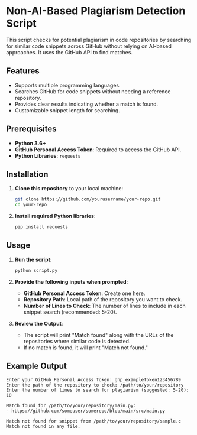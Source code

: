 # Non-AI-Based Plagiarism Detection Script

This script checks for potential plagiarism in code repositories by searching for similar code snippets across GitHub without relying on AI-based approaches. It uses the GitHub API to find matches.

## Features

- Supports multiple programming languages.
- Searches GitHub for code snippets without needing a reference repository.
- Provides clear results indicating whether a match is found.
- Customizable snippet length for searching.

## Prerequisites

- **Python 3.6+**
- **GitHub Personal Access Token**: Required to access the GitHub API.
- **Python Libraries**: `requests`

## Installation

1. **Clone this repository** to your local machine:
    ```bash
    git clone https://github.com/yourusername/your-repo.git
    cd your-repo
    ```

2. **Install required Python libraries**:
    ```bash
    pip install requests
    ```

## Usage

1. **Run the script**:
    ```bash
    python script.py
    ```

2. **Provide the following inputs when prompted**:
    - **GitHub Personal Access Token**: Create one [here](https://github.com/settings/tokens).
    - **Repository Path**: Local path of the repository you want to check.
    - **Number of Lines to Check**: The number of lines to include in each snippet search (recommended: 5-20).

3. **Review the Output**:
    - The script will print "Match found" along with the URLs of the repositories where similar code is detected.
    - If no match is found, it will print "Match not found."

## Example Output

```plaintext
Enter your GitHub Personal Access Token: ghp_exampleToken123456789
Enter the path of the repository to check: /path/to/your/repository
Enter the number of lines to search for plagiarism (suggested: 5-20): 10

Match found for /path/to/your/repository/main.py:
- https://github.com/someuser/somerepo/blob/main/src/main.py

Match not found for snippet from /path/to/your/repository/sample.c
Match not found in any file.

